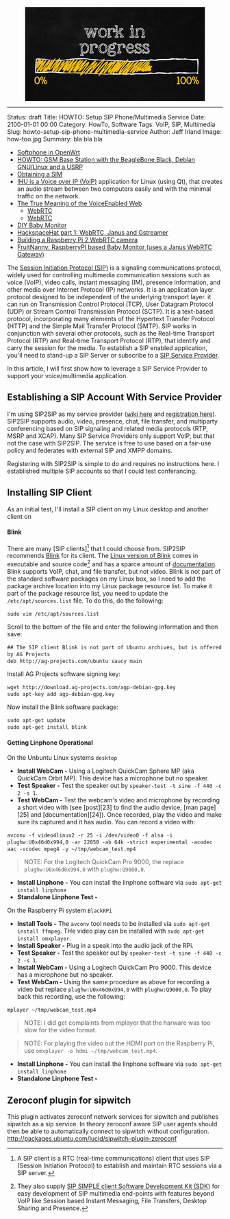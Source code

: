 <!--
Maintainer:   jeffskinnerbox@yahoo.com / www.jeffskinnerbox.me
Version:      0.0.0
-->


<div align="center">
<img src="https://raw.githubusercontent.com/jeffskinnerbox/blog/main/content/images/banners-bkgrds/work-in-progress.jpg" title="These materials require additional work and are not ready for general use." align="center" width=420px height=219px>
</div>


-----



Status: draft
Title: HOWTO: Setup SIP Phone/Multimedia Service
Date: 2100-01-01 00:00
Category: HowTo, Software
Tags: VoIP, SIP, Multimedia
Slug: howto-setup-sip-phone-multimedia-service
Author: Jeff Irland
Image: how-too.jpg
Summary: bla bla bla

* [Softphone in OpenWrt](http://h-wrt.com/en/doc/phone)
* [HOWTO: GSM Base Station with the BeagleBone Black, Debian GNU/Linux and a USRP](http://discourse.criticalengineering.org/t/howto-gsm-base-station-with-the-beaglebone-black-debian-gnu-linux-and-a-usrp/56)
* [Obtaining a SIM](https://learn.adafruit.com/adafruit-fona-mini-gsm-gprs-cellular-phone-module/obtaining-a-sim)
* [IHU is a Voice over IP (VoIP)](http://ihu.sourceforge.net/) application for Linux (using Qt), that creates an audio stream between two computers easily and with the minimal traffic on the network.
* [The True Meaning of the VoiceEnabled Web](http://res.sys-con.com/session/2207/Keith_McFarlane.pdf)
  * [WebRTC](http://en.wikipedia.org/wiki/WebRTC)
  * [WebRTC](http://www.webrtc.org/)
* [DIY Baby Monitor](https://antibore.wordpress.com/2016/11/10/diy-baby-monitor/)
* [HackspaceHat part 1: WebRTC, Janus and Gstreamer](https://planb.nicecupoftea.org/2015/07/28/hackspacehat-part-1-webrtc-janus-and-gstreamer/)
* [Building a Raspberry Pi 2 WebRTC camera](https://www.rs-online.com/designspark/building-a-raspberry-pi-2-webrtc-camera)
* [FruitNanny: RaspberryPI based Baby Monitor (uses a Janus WebRTC Gateway)](https://ivadim.github.io/2017-08-21-fruitnanny/)

The [Session Initiation Protocol (SIP)][01] is a signaling communications protocol,
widely used for controlling multimedia communication sessions such as
voice (VoIP), video calls, instant messaging (IM), presence information,
and other media over Internet Protocol (IP) networks.
It is an application layer protocol designed to be independent of the underlying transport layer.
it can run on Transmission Control Protocol (TCP), User Datagram Protocol (UDP)
or Stream Control Transmission Protocol (SCTP).
It is a text-based protocol,
incorporating many elements of the Hypertext Transfer Protocol (HTTP)
and the Simple Mail Transfer Protocol (SMTP).
SIP works in conjunction with several other protocols, such as the
Real-time Transport Protocol (RTP) and Real-time Transport Protocol (RTP),
that identify and carry the session for the media.
To establish a SIP enabled application, you'll need to stand-up a SIP Server
or subscribe to a [SIP Service Provider][02].

In this article, I will first show how to leverage a SIP Service Provider
to support your voice/multimedia application.

## Establishing a SIP Account With Service Provider

I'm using SIP2SIP as my service provider ([wiki here][03] and [registration here][04]).
SIP2SIP supports audio, video, presence, chat, file transfer, and multiparty conferencing
based on SIP signaling and related media protocols (RTP, MSRP and XCAP).
Many SIP Service Providers only support VoIP, but that not the case with SIP2SIP.
The service is free to use based on a fair-use policy and federates with external SIP and XMPP domains.

Registering with SIP2SIP is simple to do and requires no instructions here.
I established multiple SIP accounts so that I could test conferancing.

## Installing SIP Client

As an initial test, I'll install a SIP client on my Linux desktop and
another client on

#### Blink

There are many [SIP clients][^A] that I could choose from.
SIP2SIP recommends [Blink][05] for its client.
The [Linux version of Blink][06] comes in executable and source code[^B]
and has a sparce amount of [documentation][08].
Blink supports VoIP, chat, and file transfer, but not video.
Blink is not part of the standard software packages on my Linux box,
so I need to add the package archive location into my Linux package resource list.
To make it part of the package resource list, you need to update the `/etc/apt/sources.list` file.
To do this, do the following:

[^A]:
    A SIP client is a RTC (real-time communications) client that uses SIP (Session Initiation Protocol)
    to establish and maintain RTC sessions via a SIP server.
[^B]:
    They also supply [SIP SIMPLE client Software Development Kit (SDK)][07]
    for easy development of SIP multimedia end-points with features beyond VoIP
    like Session based Instant Messaging, File Transfers, Desktop Sharing and Presence.

```shell
sudo vim /etc/apt/sources.list
```

Scroll to the bottom of the file and enter the following information and then save:

```shell
## The SIP client Blink is not part of Ubuntu archives, but is offered by AG Projects
deb http://ag-projects.com/ubuntu saucy main
```

Install AG Projects software signing key:

```shell
wget http://download.ag-projects.com/agp-debian-gpg.key
sudo apt-key add agp-debian-gpg.key
```

Now install the Blink software package:

```shell
sudo apt-get update
sudo apt-get install blink
```

#### Getting Linphone Operational

On the Unbuntu Linux systems `desktop`

* **Install WebCam -** Using a Logitech QuickCam Sphere MP (aka QuickCam Orbit MP). This device has a microphone but no speaker.
* **Test Speaker -** Test the speaker out by `speaker-test -t sine -f 440 -c 2 -s 1`.
* **Test WebCam -** Test the webcam's video and microphone by recording a short video with (see [post][23] to find the audio device, [man page][25] and [documentation][24]). Once recorded, play the video and make sure its captured and it has audio. You can record a video with:

```shell
avconv -f video4linux2 -r 25 -i /dev/video0 -f alsa -i plughw:U0x46d0x994,0 -ar 22050 -ab 64k -strict experimental -acodec aac -vcodec mpeg4 -y ~/tmp/webcam_test.mp4
```

>NOTE: For the Logitech QuickCam Pro 9000, the replace `plughw:U0x46d0x994,0` with `plughw:Q9000,0`.

* **Install Linphone -** You can install the linphone software via `sudo apt-get install linphone`
* **Standalone Linphone Test -**

On the Raspberry Pi system `BlackRPi`

* **Install Tools -** The `avconv` tool needs to be installed via `sudo apt-get install ffmpeg`. THe video play can be installed with `sudo apt-get install omxplayer`.
* **Install Speaker -** Plug in a speak into the audio jack of the RPi.
* **Test Speaker -** Test the speaker out by `speaker-test -t sine -f 440 -c 2 -s 1`.
* **Install WebCam -** Using a Logitech QuickCam Pro 9000. This device has a microphone but no speaker.
* **Test WebCam -** Using the same procedure as above for recording a video but replace `plughw:U0x46d0x994,0` with `plughw:Q9000,0`. To play back this recording, use the following:

```shell
mplayer ~/tmp/webcam_test.mp4
```

>NOTE: I did get complaints from mplayer that the harware was too slow for the video format.

>NOTE: For playing the video out the HDMI port on the Raspberry Pi, use `omxplayer -o hdmi ~/tmp/webcam_test.mp4`.

* **Install Linphone -** You can install the linphone software via `sudo apt-get install linphone`
* **Standalone Linphone Test -**

## Zeroconf plugin for sipwitch

This plugin activates zeroconf network services for sipwitch and publishes sipwitch as a sip service. In theory zeroconf aware SIP user agents should then be able to automatically connect to sipwitch without configuration.
<http://packages.ubuntu.com/lucid/sipwitch-plugin-zeroconf>

[01]:http://en.wikipedia.org/wiki/Session_Initiation_Protocol
[02]:http://en.wikipedia.org/wiki/SIP_provider
[03]:http://wiki.sip2sip.info/projects/sip2sip
[04]:https://mdns.sipthor.net/register_sip_account.phtml
[05]:http://icanblink.com/
[06]:http://projects.ag-projects.com/projects/documentation/wiki/Repositories
[07]:http://sipsimpleclient.org/
[08]:http://icanblink.com/help-qt.phtml
[09]:
[10]:
